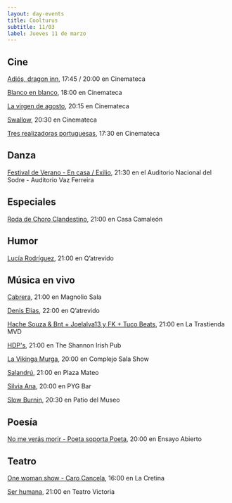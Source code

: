 ```yaml
---
layout: day-events
title: Coolturus
subtitle: 11/03
label: Jueves 11 de marzo
---
```


## Cine

[Adiós, dragon inn](https://cinemateca.org.uy/peliculas/1125), 17:45 / 20:00 en Cinemateca

[Blanco en blanco](https://cinemateca.org.uy/peliculas/965), 18:00 en Cinemateca

[La virgen de agosto](https://cinemateca.org.uy/peliculas/929), 20:15 en Cinemateca

[Swallow](https://cinemateca.org.uy/peliculas/991), 20:30 en Cinemateca

[Tres realizadoras portuguesas](https://cinemateca.org.uy/peliculas/1118), 17:30 en Cinemateca

## Danza

[Festival de Verano - En casa / Exilio](https://sodre.gub.uy/#calendario), 21:30 en el Auditorio Nacional del Sodre - Auditorio Vaz Ferreira

## Especiales

[Roda de Choro Clandestino](https://instagram.com/casacamaleon.1964?igshid=x0myiuze2r47), 21:00 en Casa Camaleón

## Humor

[Lucía Rodríguez](https://instagram.com/qatrevido?igshid=8bj6dzn4g7aj), 21:00 en Q’atrevido

## Música en vivo

[Cabrera](https://magnoliosala.uy/evento/cabrera_1), 21:00 en Magnolio Sala

[Denis Elias](https://instagram.com/qatrevido?igshid=8bj6dzn4g7aj), 22:00 en Q’atrevido

[Hache Souza & Bnt + Joelalva13 y FK + Tuco Beats](https://www.latrastienda.com.uy/), 21:00 en La Trastienda MVD

[HDP's](https://instagram.com/theshannonuy?igshid=yjdug4u5k9s0), 21:00 en The Shannon Irish Pub

[La Vikinga Murga](https://www.instagram.com/p/CGYRDoZg2K9/), 20:00 en Complejo Sala Show

[Salandrú](https://instagram.com/plazamateouy?igshid=zwiylcrx99sq), 21:00 en Plaza Mateo

[Silvia Ana](https://instagram.com/pygbar?igshid=v0vxh7zot18p), 20:00 en PYG Bar

[Slow Burnin](https://www.instagram.com/saladelmuseo/), 20:30 en Patio del Museo

## Poesía

[No me verás morir - Poeta soporta Poeta](https://instagram.com/ensayoabierto?igshid=1jw9xfch8dcfj), 20:00 en Ensayo Abierto

## Teatro

[One woman show - Caro Cancela](https://instagram.com/lacretinacasa?igshid=nrtucgnc6eso), 16:00 en La Cretina

[Ser humana](https://instagram.com/teatrovictoriamontevideo?igshid=nihkflwgw4x4), 21:00 en Teatro Victoria
